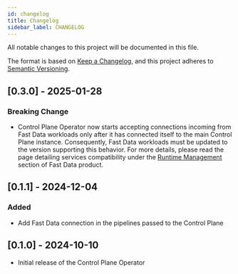 ```yaml
---
id: changelog
title: Changelog
sidebar_label: CHANGELOG
---
```




All notable changes to this project will be documented in this file.

The format is based on [Keep a Changelog](https://keepachangelog.com/en/1.0.0/),
and this project adheres to [Semantic Versioning](https://semver.org/spec/v2.0.0.html).

## [0.3.0] - 2025-01-28

### Breaking Change

- Control Plane Operator now starts accepting connections incoming from Fast Data workloads only after
it has connected itself to the main Control Plane instance.
Consequently, Fast Data workloads must be updated to the version supporting this behavior.
For more details, please read the page detailing services compatibility under the [Runtime Management](/products/fast_data/runtime_management/compatibility_matrix.md) section of Fast Data product.

## [0.1.1] - 2024-12-04

### Added

- Add Fast Data connection in the pipelines passed to the Control Plane

## [0.1.0] - 2024-10-10

- Initial release of the Control Plane Operator
